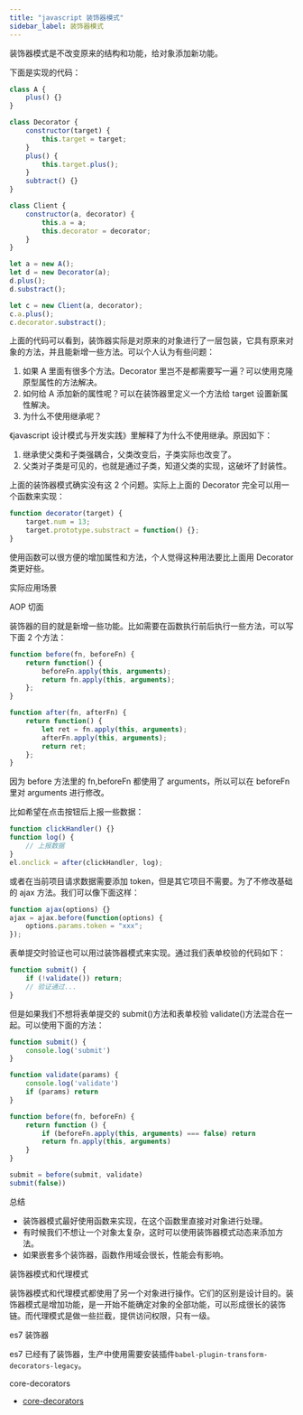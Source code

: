 ```yaml
---
title: "javascript 装饰器模式"
sidebar_label: 装饰器模式
---
```


装饰器模式是不改变原来的结构和功能，给对象添加新功能。

下面是实现的代码：

```javascript
class A {
    plus() {}
}

class Decorator {
    constructor(target) {
        this.target = target;
    }
    plus() {
        this.target.plus();
    }
    subtract() {}
}

class Client {
    constructor(a, decorator) {
        this.a = a;
        this.decorator = decorator;
    }
}

let a = new A();
let d = new Decorator(a);
d.plus();
d.substract();

let c = new Client(a, decorator);
c.a.plus();
c.decorator.substract();
```

上面的代码可以看到，装饰器实际是对原来的对象进行了一层包装，它具有原来对象的方法，并且能新增一些方法。可以个人认为有些问题：

1. 如果 A 里面有很多个方法。Decorator 里岂不是都需要写一遍？可以使用克隆原型属性的方法解决。
2. 如何给 A 添加新的属性呢？可以在装饰器里定义一个方法给 target 设置新属性解决。
3. 为什么不使用继承呢？

《javascript 设计模式与开发实践》里解释了为什么不使用继承。原因如下：

1. 继承使父类和子类强耦合，父类改变后，子类实际也改变了。
2. 父类对子类是可见的，也就是通过子类，知道父类的实现，这破坏了封装性。

上面的装饰器模式确实没有这 2 个问题。实际上上面的 Decorator 完全可以用一个函数来实现：

```javascript
function decorator(target) {
    target.num = 13;
    target.prototype.substract = function() {};
}
```

使用函数可以很方便的增加属性和方法，个人觉得这种用法要比上面用 Decorator 类更好些。

实际应用场景

AOP 切面

装饰器的目的就是新增一些功能。比如需要在函数执行前后执行一些方法，可以写下面 2 个方法：

```javascript
function before(fn, beforeFn) {
    return function() {
        beforeFn.apply(this, arguments);
        return fn.apply(this, arguments);
    };
}

function after(fn, afterFn) {
    return function() {
        let ret = fn.apply(this, arguments);
        afterFn.apply(this, arguments);
        return ret;
    };
}
```

因为 before 方法里的 fn,beforeFn 都使用了 arguments，所以可以在 beforeFn 里对 arguments 进行修改。

比如希望在点击按钮后上报一些数据：

```javascript
function clickHandler() {}
function log() {
    // 上报数据
}
el.onclick = after(clickHandler, log);
```

或者在当前项目请求数据需要添加 token，但是其它项目不需要。为了不修改基础的 ajax 方法。我们可以像下面这样：

```javascript
function ajax(options) {}
ajax = ajax.before(function(options) {
    options.params.token = "xxx";
});
```

表单提交时验证也可以用过装饰器模式来实现。通过我们表单校验的代码如下：

```javascript
function submit() {
    if (!validate()) return;
    // 验证通过...
}
```

但是如果我们不想将表单提交的 submit()方法和表单校验 validate()方法混合在一起。可以使用下面的方法：

```javascript
function submit() {
    console.log('submit')
}

function validate(params) {
    console.log('validate')
    if (params) return
}

function before(fn, beforeFn) {
    return function () {
        if (beforeFn.apply(this, arguments) === false) return
        return fn.apply(this, arguments)
    }
}

submit = before(submit, validate)
submit(false))
```

总结

-   装饰器模式最好使用函数来实现，在这个函数里直接对对象进行处理。
-   有时候我们不想让一个对象太复杂，这时可以使用装饰器模式动态来添加方法。
-   如果嵌套多个装饰器，函数作用域会很长，性能会有影响。

装饰器模式和代理模式

装饰器模式和代理模式都使用了另一个对象进行操作。它们的区别是设计目的。装饰器模式是增加功能，是一开始不能确定对象的全部功能，可以形成很长的装饰链。而代理模式是做一些拦截，提供访问权限，只有一级。

es7 装饰器

es7 已经有了装饰器，生产中使用需要安装插件`babel-plugin-transform-decorators-legacy`。

core-decorators

-   [core-decorators](https://github.com/jayphelps/core-decorators)
